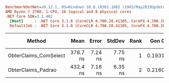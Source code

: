 ``` ini

BenchmarkDotNet=v0.12.1, OS=Windows 10.0.18362.1082 (1903/May2019Update/19H1)
AMD Ryzen 7 2700, 1 CPU, 16 logical and 8 physical cores
.NET Core SDK=3.1.402
  [Host]     : .NET Core 3.1.8 (CoreCLR 4.700.20.41105, CoreFX 4.700.20.41903), X64 RyuJIT  [AttachedDebugger]
  DefaultJob : .NET Core 3.1.8 (CoreCLR 4.700.20.41105, CoreFX 4.700.20.41903), X64 RyuJIT


```
|                Method |     Mean |   Error |  StdDev | Rank |  Gen 0 | Gen 1 | Gen 2 | Allocated |
|---------------------- |---------:|--------:|--------:|-----:|-------:|------:|------:|----------:|
| ObterClaims_ComSelect | 378.7 ns | 7.24 ns | 7.75 ns |    1 | 0.1931 |     - |     - |     808 B |
|    ObterClaims_Padrao | 432.4 ns | 7.16 ns | 6.35 ns |    2 | 0.2160 |     - |     - |     904 B |
